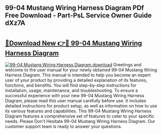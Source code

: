 ## 99-04 Mustang Wiring Harness Diagram PDf Free Download - Part-PsL Service Owner Guide dXz7A

# <h2><a href="http://dfi3t7m.blite.top/?on=99-04+Mustang+Wiring+Harness+Diagram">🔗Download New 👉🔴 99-04 Mustang Wiring Harness Diagram</a></h2>

[![99-04 Mustang Wiring Harness Diagram download](https://i.imgur.com/lujVjoI.png)](http://dfi3t7m.blite.top/?on=99-04+Mustang+Wiring+Harness+Diagram)
Greetings and welcome to the user manual for your newly obtained 99-04 Mustang Wiring Harness Diagram. This manual is intended to help you become an expert user of your product by providing a detailed explanation of its features, functions, and benefits. You will find step-by-step instructions for installation, usage, maintenance, and troubleshooting. To ensure a successful experience with your new 99-04 Mustang Wiring Harness Diagram, please read this user manual carefully before use. It includes detailed instructions for product setup, as well as information on how to use its various features and capabilities. This 99-04 Mustang Wiring Harness Diagram features a comprehensive set of features to cater to your specific needs. Please Don't Hesitate 99-04 Mustang Wiring Harness Diagram. Our customer support team is ready to answer your questions.
